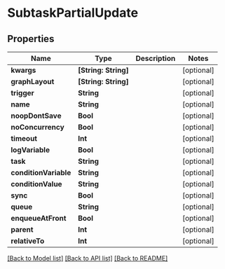 # SubtaskPartialUpdate

## Properties

Name | Type | Description | Notes
------------ | ------------- | ------------- | -------------
**kwargs** | **[String: String]** |  | [optional] 
**graphLayout** | **[String: String]** |  | [optional] 
**trigger** | **String** |  | [optional] 
**name** | **String** |  | [optional] 
**noopDontSave** | **Bool** |  | [optional] 
**noConcurrency** | **Bool** |  | [optional] 
**timeout** | **Int** |  | [optional] 
**logVariable** | **Bool** |  | [optional] 
**task** | **String** |  | [optional] 
**conditionVariable** | **String** |  | [optional] 
**conditionValue** | **String** |  | [optional] 
**sync** | **Bool** |  | [optional] 
**queue** | **String** |  | [optional] 
**enqueueAtFront** | **Bool** |  | [optional] 
**parent** | **Int** |  | [optional] 
**relativeTo** | **Int** |  | [optional] 

[[Back to Model list]](../README.md#documentation-for-models) [[Back to API list]](../README.md#documentation-for-api-endpoints) [[Back to README]](../README.md)


